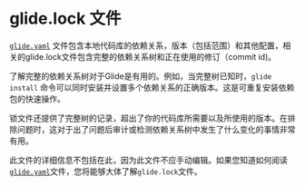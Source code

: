 # glide.lock 文件

[`glide.yaml`](glide.yaml.md) 文件包含本地代码库的依赖关系，版本（包括范围）和其他配置，相关的glide.lock文件包含完整的依赖关系树和正在使用的修订（commit id)。

了解完整的依赖关系树对于Glide是有用的。例如，当完整树已知时，`glide install` 命令可以同时安装并设置多个依赖关系的正确版本。这是可重复安装依赖包的快速操作。

锁文件还提供了完整树的记录，超出了你的代码库所需要以及所使用的版本。在排除问题时，这对于出了问题后审计或检测依赖关系树中发生了什么变化的事情非常有用。

此文件的详细信息不包括在此，因为此文件不应手动编辑。如果您知道如何阅读[`glide.yaml`](glide.yaml.dm)文件，您将能够大体了解`glide.lock`文件。
